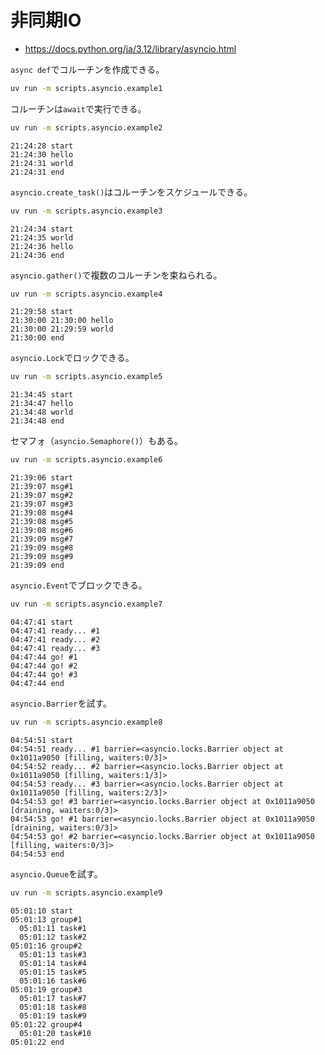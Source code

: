 # 非同期IO

- https://docs.python.org/ja/3.12/library/asyncio.html

`async def`でコルーチンを作成できる。

```bash
uv run -m scripts.asyncio.example1
```

コルーチンは`await`で実行できる。

```bash
uv run -m scripts.asyncio.example2
```

```
21:24:28 start
21:24:30 hello
21:24:31 world
21:24:31 end
```

`asyncio.create_task()`はコルーチンをスケジュールできる。

```bash
uv run -m scripts.asyncio.example3
```

```
21:24:34 start
21:24:35 world
21:24:36 hello
21:24:36 end
```

`asyncio.gather()`で複数のコルーチンを束ねられる。

```bash
uv run -m scripts.asyncio.example4
```

```
21:29:58 start
21:30:00 21:30:00 hello
21:30:00 21:29:59 world
21:30:00 end
```

`asyncio.Lock`でロックできる。

```bash
uv run -m scripts.asyncio.example5
```

```
21:34:45 start
21:34:47 hello
21:34:48 world
21:34:48 end
```

セマフォ（`asyncio.Semaphore()`）もある。

```bash
uv run -m scripts.asyncio.example6
```

```
21:39:06 start
21:39:07 msg#1
21:39:07 msg#2
21:39:07 msg#3
21:39:08 msg#4
21:39:08 msg#5
21:39:08 msg#6
21:39:09 msg#7
21:39:09 msg#8
21:39:09 msg#9
21:39:09 end
```

`asyncio.Event`でブロックできる。

```bash
uv run -m scripts.asyncio.example7
```

```
04:47:41 start
04:47:41 ready... #1
04:47:41 ready... #2
04:47:41 ready... #3
04:47:44 go! #1
04:47:44 go! #2
04:47:44 go! #3
04:47:44 end
```

`asyncio.Barrier`を試す。

```bash
uv run -m scripts.asyncio.example8
```

```
04:54:51 start
04:54:51 ready... #1 barrier=<asyncio.locks.Barrier object at 0x1011a9050 [filling, waiters:0/3]>
04:54:52 ready... #2 barrier=<asyncio.locks.Barrier object at 0x1011a9050 [filling, waiters:1/3]>
04:54:53 ready... #3 barrier=<asyncio.locks.Barrier object at 0x1011a9050 [filling, waiters:2/3]>
04:54:53 go! #3 barrier=<asyncio.locks.Barrier object at 0x1011a9050 [draining, waiters:0/3]>
04:54:53 go! #1 barrier=<asyncio.locks.Barrier object at 0x1011a9050 [draining, waiters:0/3]>
04:54:53 go! #2 barrier=<asyncio.locks.Barrier object at 0x1011a9050 [filling, waiters:0/3]>
04:54:53 end
```

`asyncio.Queue`を試す。

```bash
uv run -m scripts.asyncio.example9
```

```
05:01:10 start
05:01:13 group#1
  05:01:11 task#1
  05:01:12 task#2
05:01:16 group#2
  05:01:13 task#3
  05:01:14 task#4
  05:01:15 task#5
  05:01:16 task#6
05:01:19 group#3
  05:01:17 task#7
  05:01:18 task#8
  05:01:19 task#9
05:01:22 group#4
  05:01:20 task#10
05:01:22 end
```